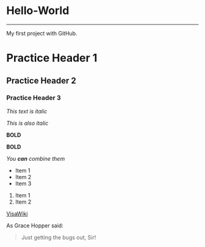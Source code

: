 # Hello-World
---
My first project with GitHub.
# Practice Header 1
## Practice Header 2
### Practice Header 3

*This text is italic*

_This is also italic_

**BOLD**

__BOLD__

*You __can__ combine them*

* Item 1
* Item 2
* Item 3



1. Item 1
2. Item 2


[VisaWiki](https://visawiki/pages/viewpage.action?spaceKey=VSTECH&title=Visa+Shared+Technology+Home)

As Grace Hopper said:

>Just getting the bugs out, Sir!
